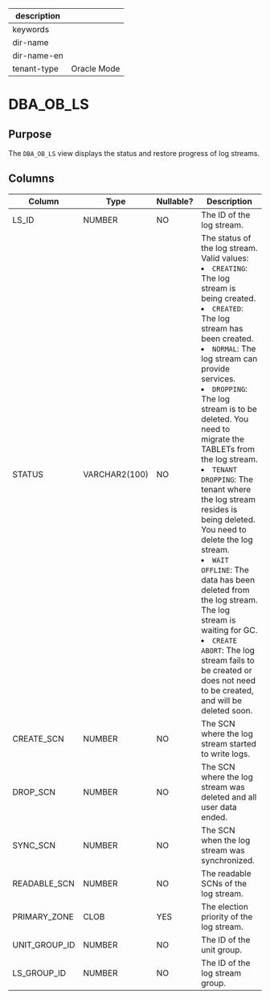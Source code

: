 | description ||
|---|---|
| keywords ||
| dir-name ||
| dir-name-en ||
| tenant-type | Oracle Mode |

# DBA_OB_LS
## Purpose
The `DBA_OB_LS` view displays the status and restore progress of log streams.
## Columns

| Column | Type | Nullable? | Description |
| --- | --- | --- | --- |
| LS_ID | NUMBER | NO | The ID of the log stream. |
| STATUS | VARCHAR2(100) | NO | The status of the log stream. Valid values:<li>`CREATING`: The log stream is being created.<li>`CREATED`: The log stream has been created.<li>`NORMAL`: The log stream can provide services.<li>`DROPPING`: The log stream is to be deleted. You need to migrate the TABLETs from the log stream.<li>`TENANT DROPPING`: The tenant where the log stream resides is being deleted. You need to delete the log stream.<li>`WAIT OFFLINE`: The data has been deleted from the log stream. The log stream is waiting for GC.<li>`CREATE ABORT`: The log stream fails to be created or does not need to be created, and will be deleted soon. |
| CREATE_SCN | NUMBER | NO | The SCN where the log stream started to write logs. |
| DROP_SCN | NUMBER | NO | The SCN where the log stream was deleted and all user data ended. |
| SYNC_SCN | NUMBER | NO | The SCN when the log stream was synchronized. |
| READABLE_SCN | NUMBER | NO | The readable SCNs of the log stream. |
| PRIMARY_ZONE | CLOB | YES | The election priority of the log stream. |
| UNIT_GROUP_ID | NUMBER | NO | The ID of the unit group. |
| LS_GROUP_ID | NUMBER | NO | The ID of the log stream group. |
